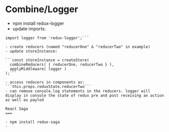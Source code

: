 Combine/Logger
===

- npm install redux-logger
- update imports:

```import { createStore, combineReducers, applyMiddleware } from 'redux';
import logger from 'redux-logger';```

- create reducers (named "reducerOne" & "reducerTwo" in example)
- update storeInstance:

```const storeInstance = createStore( 
  combineReducers( { reducerOne, reducerTwo } ), 
  applyMiddleware( logger ) 
);```

- access reducers in components as: ```this.props.reduxState.reducerTwo```
- can remove console.log statements in the reducers. logger will display in console the state of redux pre and post receiving an action as well as paylod

React Saga
===

- npm install redux-saga
- 
